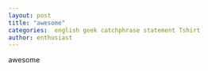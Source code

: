 ```yaml
---
layout: post
title: "awesome"
categories:  english geek catchphrase statement Tshirt
author: enthusiast
---
```


awesome
